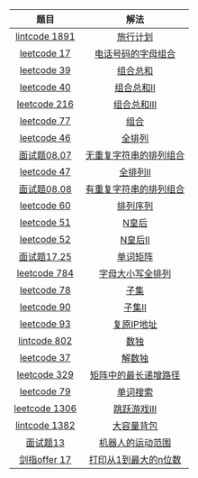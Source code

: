 |                             题目                             |                             解法                             |
| :----------------------------------------------------------: | :----------------------------------------------------------: |
|   [lintcode 1891](https://www.lintcode.com/problem/1891/)    | [旅行计划](https://github.com/pshijie/Java_interview_code/blob/main/Leetcode分类/DFSor回溯/旅行计划.java) |
| [leetcode 17](https://leetcode.cn/problems/letter-combinations-of-a-phone-number/) | [电话号码的字母组合](https://github.com/pshijie/Java_interview_code/blob/main/Leetcode分类/DFSor回溯/电话号码的字母组合.java) |
| [leetcode 39](https://leetcode.cn/problems/combination-sum/) | [组合总和](https://github.com/pshijie/Java_interview_code/blob/main/Leetcode分类/DFSor回溯/组合总和.java) |
| [leetcode 40](https://leetcode.cn/problems/combination-sum-ii/) | [组合总和Ⅱ](https://github.com/pshijie/Java_interview_code/blob/main/Leetcode分类/DFSor回溯/组合总和Ⅱ.java) |
| [leetcode 216](https://leetcode.cn/problems/combination-sum-iii/) | [组合总和Ⅲ](https://github.com/pshijie/Java_interview_code/blob/main/Leetcode分类/DFSor回溯/组合总和Ⅲ.java) |
|  [leetcode 77](https://leetcode.cn/problems/combinations/)   | [组合](https://github.com/pshijie/Java_interview_code/blob/main/Leetcode分类/DFSor回溯/组合.java) |
|  [leetcode 46](https://leetcode.cn/problems/permutations/)   | [全排列](https://github.com/pshijie/Java_interview_code/blob/main/Leetcode分类/DFSor回溯/全排列.java) |
| [面试题08.07](https://leetcode.cn/problems/permutation-i-lcci/) | [无重复字符串的排列组合](https://github.com/pshijie/Java_interview_code/blob/main/Leetcode分类/DFSor回溯/无重复字符串的排列组合.java) |
| [leetcode 47](https://leetcode.cn/problems/permutations-ii/) | [全排列Ⅱ](https://github.com/pshijie/Java_interview_code/blob/main/Leetcode分类/DFSor回溯/全排列Ⅱ.java) |
| [面试题08.08](https://leetcode.cn/problems/permutation-ii-lcci/) | [有重复字符串的排列组合](https://github.com/pshijie/Java_interview_code/blob/main/Leetcode分类/DFSor回溯/有重复字符串的排列组合.java) |
| [leetcode 60](https://leetcode.cn/problems/permutation-sequence/) | [排列序列](https://github.com/pshijie/Java_interview_code/blob/main/Leetcode分类/DFSor回溯/排列序列.java) |
|    [leetcode 51](https://leetcode.cn/problems/n-queens/)     | [N皇后](https://github.com/pshijie/Java_interview_code/blob/main/Leetcode分类/DFSor回溯/N皇后.java) |
|   [leetcode 52](https://leetcode.cn/problems/n-queens-ii/)   | [N皇后Ⅱ](https://github.com/pshijie/Java_interview_code/blob/main/Leetcode分类/DFSor回溯/N皇后Ⅱ.java) |
| [面试题17.25](https://leetcode.cn/problems/word-rectangle-lcci/) | [单词矩阵](https://github.com/pshijie/Java_interview_code/blob/main/Leetcode分类/DFSor回溯/单词矩阵.java) |
| [leetcode 784](https://leetcode.cn/problems/letter-case-permutation/) | [字母大小写全排列](https://github.com/pshijie/Java_interview_code/blob/main/Leetcode分类/DFSor回溯/字母大小写全排列.java) |
|     [leetcode 78](https://leetcode.cn/problems/subsets/)     | [子集](https://github.com/pshijie/Java_interview_code/blob/main/Leetcode分类/DFSor回溯/子集.java) |
|   [leetcode 90](https://leetcode.cn/problems/subsets-ii/)    | [子集Ⅱ](https://github.com/pshijie/Java_interview_code/blob/main/Leetcode分类/DFSor回溯/子集Ⅱ.java) |
| [leetcode 93](https://leetcode.cn/problems/restore-ip-addresses/) | [复原IP地址](https://github.com/pshijie/Java_interview_code/blob/main/Leetcode分类/DFSor回溯/复原IP地址.java) |
|    [lintcode 802](https://www.lintcode.com/problem/802/)     | [数独](https://github.com/pshijie/Java_interview_code/blob/main/Leetcode分类/DFSor回溯/数独.java) |
|  [leetcode 37](https://leetcode.cn/problems/sudoku-solver/)  | [解数独](https://github.com/pshijie/Java_interview_code/blob/main/Leetcode分类/DFSor回溯/解数独.java) |
| [leetcode 329](https://leetcode.cn/problems/longest-increasing-path-in-a-matrix/) | [矩阵中的最长递增路径](https://github.com/pshijie/Java_interview_code/blob/main/Leetcode分类/DFSor回溯/矩阵中的最长递增路径.java) |
|   [leetcode 79](https://leetcode.cn/problems/word-search/)   | [单词搜索](https://github.com/pshijie/Java_interview_code/blob/main/Leetcode分类/DFSor回溯/单词搜索.java) |
| [leetcode 1306](https://leetcode.cn/problems/jump-game-iii/) | [跳跃游戏Ⅲ](https://github.com/pshijie/Java_interview_code/blob/main/Leetcode分类/DFSor回溯/跳跃游戏Ⅲ.java) |
|   [lintcode 1382](https://www.lintcode.com/problem/1382/)    | [大容量背包](https://github.com/pshijie/Java_interview_code/blob/main/Leetcode分类/DFSor回溯/大容量背包.java) |
| [面试题13](https://leetcode.cn/problems/ji-qi-ren-de-yun-dong-fan-wei-lcof/) | [机器人的运动范围](https://github.com/pshijie/Java_interview_code/blob/main/Leetcode分类/DFSor回溯/机器人的运动范围.java) |
| [剑指offer 17](https://leetcode.cn/problems/da-yin-cong-1dao-zui-da-de-nwei-shu-lcof/) | [打印从1到最大的n位数](https://github.com/pshijie/Java_interview_code/blob/main/Leetcode分类/DFSor回溯/打印从1到最大的n位数.java) |


